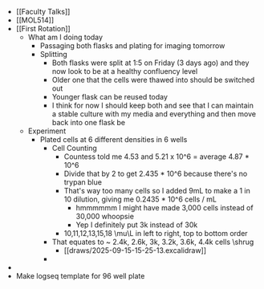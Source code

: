 - [[Faculty Talks]]
- [[MOL514]]
- [[First Rotation]]
	- What am I doing today
		- Passaging both flasks and plating for imaging tomorrow
		- Splitting
			- Both flasks were split at 1:5 on Friday (3 days ago) and they now look to be at a healthy confluency level
			- Older one that the cells were thawed into should be switched out
			- Younger flask can be reused today
			- I think for now I should keep both and see that I can maintain a stable culture with my media and everything and then move back into one flask be
	- Experiment
		- Plated cells at 6 different densities in 6 wells
			- Cell Counting
				- Countess told me 4.53 and 5.21 x 10^6 = average 4.87 * 10^6
				- Divide that by 2 to get 2.435 * 10^6 because there's no trypan blue
				- That's way too many cells so I added 9mL to make a 1 in 10 dilution, giving me 0.2435 * 10^6 cells / mL
					- hmmmmmm I might have made 3,000 cells instead of 30,000 whoopsie
					- Yep I definitely put 3k instead of 30k
				- 10,11,12,13,15,18 \mu\L in left to right, top to bottom order
			- That equates to ~ 2.4k, 2.6k, 3k, 3.2k, 3.6k, 4.4k cells \shrug
				- [[draws/2025-09-15-15-25-13.excalidraw]]
			-
-
- Make logseq template for 96 well plate